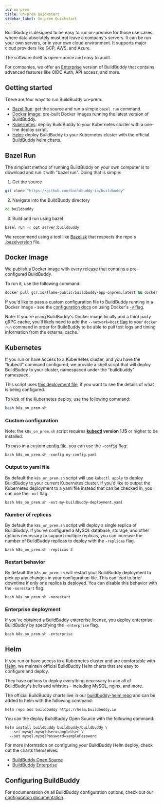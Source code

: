 ```yaml
---
id: on-prem
title: On-prem Quickstart
sidebar_label: On-prem Quickstart
---
```


BuildBuddy is designed to be easy to run on-premise for those use cases where data absolutely must not leave a company's servers. It can be run your own servers, or in your own cloud environment. It supports major cloud providers like GCP, AWS, and Azure.

The software itself is open-source and easy to audit.

For companies, we offer an [Enterprise](enterprise.md) version of BuildBuddy that contains advanced features like OIDC Auth, API access, and more.

## Getting started

There are four ways to run BuildBuddy on-prem:

- [Bazel Run](#bazel-run): get the source and run a simple `bazel run` command.
- [Docker Image](#docker-image): pre-built Docker images running the latest version of BuildBuddy.
- [Kubernetes](#kubernetes): deploy BuildBuddy to your Kubernetes cluster with a one-line deploy script.
- [Helm](#helm): deploy BuildBuddy to your Kubernetes cluster with the official BuildBuddy helm charts.

## Bazel Run

The simplest method of running BuildBuddy on your own computer is to download and run it with "bazel run". Doing that is simple:

1. Get the source

```bash
git clone "https://github.com/buildbuddy-io/buildbuddy"
```

2. Navigate into the BuildBuddy directory

```bash
cd buildbuddy
```

3. Build and run using bazel

```bash
bazel run -c opt server:buildbuddy
```

We recommend using a tool like [Bazelisk](https://github.com/bazelbuild/bazelisk) that respects the repo's [.bazelversion](https://github.com/buildbuddy-io/buildbuddy/blob/master/.bazelversion) file.

## Docker Image

We publish a [Docker](https://www.docker.com/) image with every release that contains a pre-configured BuildBuddy.

To run it, use the following command:

```bash
docker pull gcr.io/flame-public/buildbuddy-app-onprem:latest && docker run -p 1985:1985 -p 8080:8080 gcr.io/flame-public/buildbuddy-app-onprem:latest
```

If you'd like to pass a custom configuration file to BuildBuddy running in a Docker image - see the [configuration docs](config.md) on using Docker's [-v flag](https://docs.docker.com/storage/volumes/).

Note: If you're using BuildBuddy's Docker image locally and a third party gRPC cache, you'll likely need to add the `--network=host` [flag](https://docs.docker.com/network/host/) to your `docker run` command in order for BuildBuddy to be able to pull test logs and timing information from the external cache.

## Kubernetes

If you run or have access to a Kubernetes cluster, and you have the "kubectl" command configured, we provide a shell script that will deploy BuildBuddy to your cluster, namespaced under the "buildbuddy" namespace.

This script uses [this deployment file](https://github.com/buildbuddy-io/buildbuddy/blob/master/deployment/buildbuddy-app.onprem.yaml), if you want to see the details of what is being configured.

To kick of the Kubernetes deploy, use the following command:

```bash
bash k8s_on_prem.sh
```

### Custom configuration

Note: the `k8s_on_prem.sh` script requires **[kubectl](https://kubernetes.io/docs/tasks/tools/install-kubectl/) version 1.15** or higher to be installed.

To pass in a custom [config file](config.md), you can use the `-config` flag:

```
bash k8s_on_prem.sh -config my-config.yaml
```

### Output to yaml file

By default the `k8s_on_prem.sh` script will use `kubectl apply` to deploy BuildBuddy to your current Kubernetes cluster. If you'd like to output the Kubernetes deployment to a yaml file instead that can be checked in, you can use the `-out` flag:

```
bash k8s_on_prem.sh -out my-buildbuddy-deployment.yaml
```

### Number of replicas

By default the `k8s_on_prem.sh` script will deploy a single replica of BuildBuddy. If you've configured a MySQL database, storage, and other options necessary to support multiple replicas, you can increase the number of BuildBuddy replicas to deploy with the `-replicas` flag.

```
bash k8s_on_prem.sh -replicas 3
```

### Restart behavior

By default the `k8s_on_prem.sh` will restart your BuildBuddy deployment to pick up any changes in your configuration file. This can lead to brief downtime if only one replica is deployed. You can disable this behavior with the `-norestart` flag.

```
bash k8s_on_prem.sh -norestart
```

### Enterprise deployment

If you've obtained a BuildBuddy enterprise license, you deploy enterprise BuildBuddy by specifying the `-enterprise` flag.

```
bash k8s_on_prem.sh -enterprise
```

## Helm

If you run or have access to a Kubernetes cluster and are comfortable with [Helm](https://helm.sh/), we maintain official BuildBuddy Helm charts that are easy to configure and deploy.

They have options to deploy everything necessary to use all of BuildBuddy's bells and whistles - including MySQL, nginx, and more.

The official BuildBuddy charts live in our [buildbuddy-helm repo](https://github.com/buildbuddy-io/buildbuddy-helm) and can be added to helm with the following command:

```
helm repo add buildbuddy https://helm.buildbuddy.io
```

You can the deploy BuildBuddy Open Source with the following command:

```
helm install buildbuddy buildbuddy/buildbuddy \
  --set mysql.mysqlUser=sampleUser \
  --set mysql.mysqlPassword=samplePassword
```

For more information on configuring your BuildBuddy Helm deploy, check out the charts themselves:

- [BuildBuddy Open Source](https://github.com/buildbuddy-io/buildbuddy-helm/tree/master/charts/buildbuddy)
- [BuildBuddy Enterprise](https://github.com/buildbuddy-io/buildbuddy-helm/tree/master/charts/buildbuddy-enterprise)

## Configuring BuildBuddy

For documentation on all BuildBuddy configuration options, check out our [configuration documentation](config.md).
